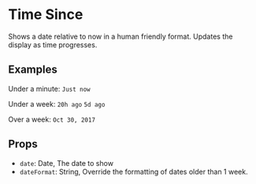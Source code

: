 # Time Since

Shows a date relative to now in a human friendly format.
Updates the display as time progresses.

## Examples

Under a minute:
`Just now`

Under a week:
`20h ago`
`5d ago`

Over a week:
`Oct 30, 2017`

## Props

- `date`: Date, The date to show
- `dateFormat`: String, Override the formatting of dates older than 1 week.
